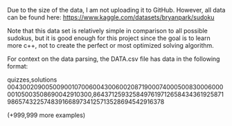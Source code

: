 Due to the size of the data, I am not uploading it to GitHub. However, all data can be found here: https://www.kaggle.com/datasets/bryanpark/sudoku

Note that this data set is relatively simple in comparison to all possible sudokus, but it is good enough for this project since the goal is to learn more c++, not to create the perfect or most optimized solving algorithm.

For context on the data parsing, the DATA.csv file has data in the following format: 

quizzes,solutions
004300209005009001070060043006002087190007400050083000600000105003508690042910300,864371259325849761971265843436192587198657432257483916689734125713528694542916378

(+999,999 more examples)